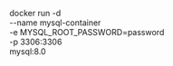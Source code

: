 docker run -d \
  --name mysql-container \
  -e MYSQL_ROOT_PASSWORD=password \
  -p 3306:3306 \
  mysql:8.0

